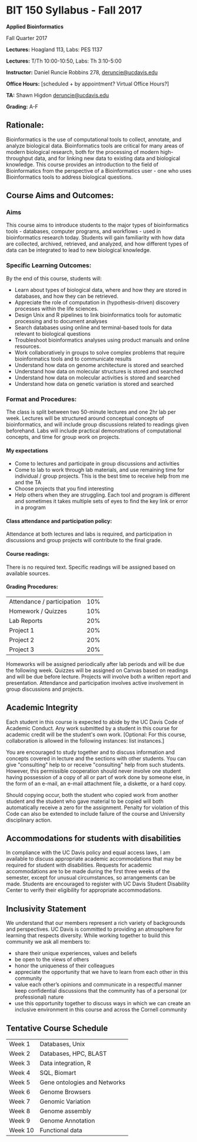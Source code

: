 BIT 150 Syllabus - Fall 2017
============================

 

**Applied Bioinformatics**

Fall Quarter 2017

**Lectures:** Hoagland 113, Labs: PES 1137

**Lectures:** T/Th 10:00-10:50, Labs: Th 3:10-5:00

 

**Instructor:** Daniel Runcie Robbins 278, deruncie@ucdavis.edu

**Office Hours:** [scheduled + by appointment? Virtual Office Hours?]

 

**TA:** Shawn Higdon deruncie@ucdavis.edu

 

**Grading:**   A-F

 

## Rationale:  
Bioinformatics is the use of computational tools to collect, annotate, and analyze biological data. Bioinformatics tools are critical for many areas of modern biological research, both for the processing of modern high-throughput data, and for linking new data to existing data and biological knowledge. This course provides an introduction to the field of Bioinformatics from the perspective of a Bioinformatics user - one who uses Bioinformatics tools to address biological questions.

 

## Course Aims and Outcomes:  

### Aims

This course aims to introduce students to the major types of bioinformatics tools - databases, computer programs, and workflows - used in bioinformatics research today. Students will gain familiarity with how data are collected, archived, retrieved, and analyzed, and how different types of data can be integrated to lead to new biological knowledge.

 
### Specific Learning Outcomes:

By the end of this course, students will:

- Learn about types of biological data, where and how they are stored in databases, and how they can be retrieved.
- Appreciate the role of computation in (hypothesis-driven) discovery processes within the life sciences.
- Design Unix and R pipelines to link bioinformatics tools for automatic processing and to document analyses
- Search databases using online and terminal-based tools for data relevant to biological questions
- Troubleshoot bioinformatics analyses using product manuals and online resources.
- Work collaboratively in groups to solve complex problems that require bioinformatics tools and to communicate results
- Understand how data on genome architecture is stored and searched
- Understand how data on molecular structures is stored and searched
- Understand how data on molecular activities is stored and searched
- Understand how data on genetic variation is stored and searched



### Format and Procedures:  

The class is split between two 50-minute lectures and one 2hr lab per week. Lectures will be structured around conceptual concepts of bioinformatics, and will include group discussions related to readings given beforehand. Labs will include practical demonstrations of computational concepts, and time for group work on projects.

#### My expectations

- Come to lectures and participate in group discussions and activities
- Come to lab to work through lab materials, and use remaining time for individual / group projects. This is the best time to receive help from me and the TA
- Choose projects that you find interesting
- Help others when they are struggling. Each tool and program is different and sometimes it takes multiple sets of eyes to find the key link or error in a program

 

#### Class attendance and participation policy:  
Attendance at both lectures and labs is required, and participation in discussions and group projects will contribute to the final grade.

#### Course readings:  
There is no required text. Specific readings will be assigned based on available sources.

#### Grading Procedures:

<!--table-->
|                            |     |
|----------------------------|-----|
| Attendance / participation | 10% |
| Homework / Quizzes         | 10% |
| Lab Reports                | 20% |
| Project 1                  | 20% |
| Project 2                  | 20% |
| Project 3                  | 20% |
<!--endtable-->

Homeworks will be assigned periodically after lab periods and will be due the following week. Quizzes will be assigned on Canvas based on readings and will be due before lecture. Projects will involve both a written report and presentation. Attendance and participation involves active involvement in group discussions and projects.

 

## Academic Integrity
Each student in this course is expected to abide by the UC Davis Code of Academic Conduct.  Any work submitted by a student in this course for academic credit will be the student's own work. [Optional: For this course, collaboration is allowed in the following instances: list instances.]

You are encouraged to study together and to discuss information and concepts covered in lecture and the sections with other students. You can give "consulting" help to or receive "consulting" help from such students. However, this permissible cooperation should never involve one student having possession of a copy of all or part of work done by someone else, in the form of an e-mail, an e-mail attachment file, a diskette, or a hard copy.

Should copying occur, both the student who copied work from another student and the student who gave material to be copied will both automatically receive a zero for the assignment. Penalty for violation of this Code can also be extended to include failure of the course and University disciplinary action.

 

## Accommodations for students with disabilities

In compliance with the UC Davis policy and equal access laws, I am available to discuss appropriate academic accommodations that may be required for student with disabilities. Requests for academic accommodations are to be made during the first three weeks of the semester, except for unusual circumstances, so arrangements can be made. Students are encouraged to register with UC Davis Student Disability Center to verify their eligibility for appropriate accommodations.


##  Inclusivity Statement

We understand that our members represent a rich variety of backgrounds and perspectives. UC Davis is committed to providing an atmosphere for learning that respects diversity. While working together to build this community we ask all members to:

- share their unique experiences, values and beliefs
- be open to the views of others
- honor the uniqueness of their colleagues
- appreciate the opportunity that we have to learn from each other in this community
- value each other’s opinions and communicate in a respectful manner
keep confidential discussions that the community has of a personal (or professional) nature
- use this opportunity together to discuss ways in which we can create an inclusive environment in this course and across the Cornell community



## Tentative Course Schedule

<!--table-->
| | |
|---------|------------------------------|
| Week 1  | Databases, Unix              |
| Week 2  | Databases, HPC, BLAST        |
| Week 3  | Data integration, R          |
| Week 4  | SQL, Biomart                 |
| Week 5  | Gene ontologies and Networks |
| Week 6  | Genome Browsers              |
| Week 7  | Genomic Variation            |
| Week 8  | Genome assembly              |
| Week 9  | Genome Annotation            |
| Week 10 | Functional data              |
<!--endtable-->

